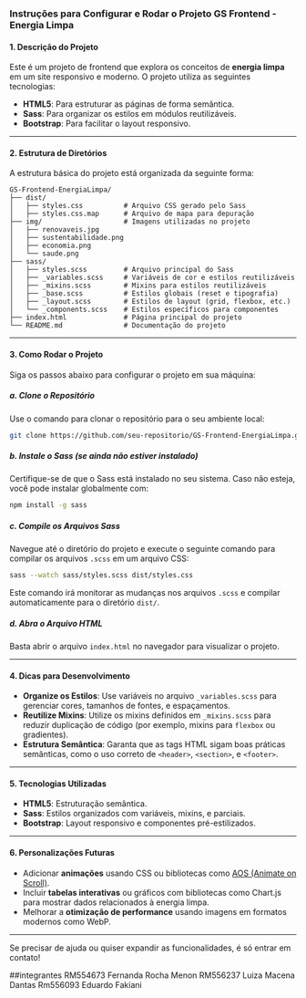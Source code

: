 ### Instruções para Configurar e Rodar o Projeto GS Frontend - Energia Limpa

#### 1. **Descrição do Projeto**
Este é um projeto de frontend que explora os conceitos de **energia limpa** em um site responsivo e moderno. O projeto utiliza as seguintes tecnologias:
- **HTML5**: Para estruturar as páginas de forma semântica.
- **Sass**: Para organizar os estilos em módulos reutilizáveis.
- **Bootstrap**: Para facilitar o layout responsivo.

---

#### 2. **Estrutura de Diretórios**
A estrutura básica do projeto está organizada da seguinte forma:

```
GS-Frontend-EnergiaLimpa/
├── dist/
│   ├── styles.css          # Arquivo CSS gerado pelo Sass
│   ├── styles.css.map      # Arquivo de mapa para depuração
├── img/                    # Imagens utilizadas no projeto
│   ├── renovaveis.jpg
│   ├── sustentabilidade.png
│   ├── economia.png
│   └── saude.png
├── sass/
│   ├── styles.scss         # Arquivo principal do Sass
│   ├── _variables.scss     # Variáveis de cor e estilos reutilizáveis
│   ├── _mixins.scss        # Mixins para estilos reutilizáveis
│   ├── _base.scss          # Estilos globais (reset e tipografia)
│   ├── _layout.scss        # Estilos de layout (grid, flexbox, etc.)
│   └── _components.scss    # Estilos específicos para componentes
├── index.html              # Página principal do projeto
└── README.md               # Documentação do projeto
```

---

#### 3. **Como Rodar o Projeto**
Siga os passos abaixo para configurar o projeto em sua máquina:

##### a. Clone o Repositório
Use o comando para clonar o repositório para o seu ambiente local:
```bash
git clone https://github.com/seu-repositorio/GS-Frontend-EnergiaLimpa.git
```

##### b. Instale o Sass (se ainda não estiver instalado)
Certifique-se de que o Sass está instalado no seu sistema. Caso não esteja, você pode instalar globalmente com:
```bash
npm install -g sass
```

##### c. Compile os Arquivos Sass
Navegue até o diretório do projeto e execute o seguinte comando para compilar os arquivos `.scss` em um arquivo CSS:
```bash
sass --watch sass/styles.scss dist/styles.css
```
Este comando irá monitorar as mudanças nos arquivos `.scss` e compilar automaticamente para o diretório `dist/`.

##### d. Abra o Arquivo HTML
Basta abrir o arquivo `index.html` no navegador para visualizar o projeto.

---

#### 4. **Dicas para Desenvolvimento**
- **Organize os Estilos**: Use variáveis no arquivo `_variables.scss` para gerenciar cores, tamanhos de fontes, e espaçamentos.
- **Reutilize Mixins**: Utilize os mixins definidos em `_mixins.scss` para reduzir duplicação de código (por exemplo, mixins para `flexbox` ou gradientes).
- **Estrutura Semântica**: Garanta que as tags HTML sigam boas práticas semânticas, como o uso correto de `<header>`, `<section>`, e `<footer>`.

---

#### 5. **Tecnologias Utilizadas**
- **HTML5**: Estruturação semântica.
- **Sass**: Estilos organizados com variáveis, mixins, e parciais.
- **Bootstrap**: Layout responsivo e componentes pré-estilizados.

---

#### 6. **Personalizações Futuras**
- Adicionar **animações** usando CSS ou bibliotecas como [AOS (Animate on Scroll)](https://michalsnik.github.io/aos/).
- Incluir **tabelas interativas** ou gráficos com bibliotecas como Chart.js para mostrar dados relacionados à energia limpa.
- Melhorar a **otimização de performance** usando imagens em formatos modernos como WebP.

---

Se precisar de ajuda ou quiser expandir as funcionalidades, é só entrar em contato!


##integrantes
RM554673 Fernanda Rocha Menon
RM556237 Luiza Macena Dantas
Rm556093 Eduardo Fakiani
